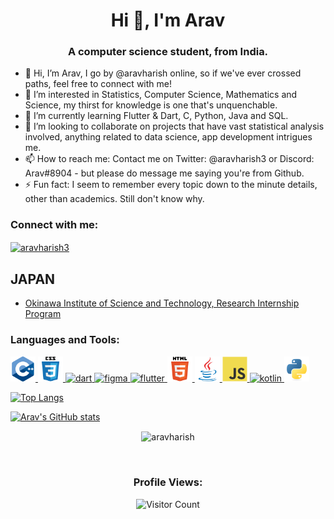 <h1 align="center">Hi 👋, I'm Arav</h1>
<h3 align="center">A computer science student, from India.</h3>

- 👋 Hi, I’m Arav, I go by @aravharish online, so if we've ever crossed paths, feel free to connect with me!
- 👀 I’m interested in Statistics, Computer Science, Mathematics and Science, my thirst for knowledge is one that's unquenchable.
- 🌱 I’m currently learning Flutter & Dart, C, Python, Java and SQL.
- 💞️ I’m looking to collaborate on projects that have vast statistical analysis involved, anything related to data science, app development intrigues me.
- 📫 How to reach me:
Contact me on Twitter: @aravharish3
or Discord: Arav#8904 - but please do message me saying you're from Github.
- ⚡ Fun fact: I seem to remember every topic down to the minute details, other than academics. Still don't know why.
<h3 align="left">Connect with me:</h3>
<p align="left">
<a href="https://twitter.com/aravharish3" target="blank"><img align="center" src="https://raw.githubusercontent.com/rahuldkjain/github-profile-readme-generator/master/src/images/icons/Social/twitter.svg" alt="aravharish3" height="30" width="40" /></a>
</p>

## JAPAN
* [Okinawa Institute of Science and Technology, Research Internship Program](https://admissions.oist.jp/oist-research-internship-program-description)
<h3 align="left">Languages and Tools:</h3>
<p align="left"> <a href="https://www.w3schools.com/cpp/" target="_blank" rel="noreferrer"> <img src="https://raw.githubusercontent.com/devicons/devicon/master/icons/cplusplus/cplusplus-original.svg" alt="cplusplus" width="40" height="40"/> </a> <a href="https://www.w3schools.com/css/" target="_blank" rel="noreferrer"> <img src="https://raw.githubusercontent.com/devicons/devicon/master/icons/css3/css3-original-wordmark.svg" alt="css3" width="40" height="40"/> </a> <a href="https://dart.dev" target="_blank" rel="noreferrer"> <img src="https://www.vectorlogo.zone/logos/dartlang/dartlang-icon.svg" alt="dart" width="40" height="40"/> </a> <a href="https://www.figma.com/" target="_blank" rel="noreferrer"> <img src="https://www.vectorlogo.zone/logos/figma/figma-icon.svg" alt="figma" width="40" height="40"/> </a> <a href="https://flutter.dev" target="_blank" rel="noreferrer"> <img src="https://www.vectorlogo.zone/logos/flutterio/flutterio-icon.svg" alt="flutter" width="40" height="40"/> </a> <a href="https://www.w3.org/html/" target="_blank" rel="noreferrer"> <img src="https://raw.githubusercontent.com/devicons/devicon/master/icons/html5/html5-original-wordmark.svg" alt="html5" width="40" height="40"/> </a> <a href="https://www.java.com" target="_blank" rel="noreferrer"> <img src="https://raw.githubusercontent.com/devicons/devicon/master/icons/java/java-original.svg" alt="java" width="40" height="40"/> </a> <a href="https://developer.mozilla.org/en-US/docs/Web/JavaScript" target="_blank" rel="noreferrer"> <img src="https://raw.githubusercontent.com/devicons/devicon/master/icons/javascript/javascript-original.svg" alt="javascript" width="40" height="40"/> </a> <a href="https://kotlinlang.org" target="_blank" rel="noreferrer"> <img src="https://www.vectorlogo.zone/logos/kotlinlang/kotlinlang-icon.svg" alt="kotlin" width="40" height="40"/> </a> <a href="https://www.python.org" target="_blank" rel="noreferrer"> <img src="https://raw.githubusercontent.com/devicons/devicon/master/icons/python/python-original.svg" alt="python" width="40" height="40"/> </a> </p>


[![Top Langs](https://github-readme-stats.vercel.app/api/top-langs/?username=aravharish&layout=compact)](https://github.com/aravharish/github-readme-stats)

[![Arav's GitHub stats](https://github-readme-stats.vercel.app/api?username=aravharish&show_icons=true&theme=transparent)](https://github.com/aravharish/github-readme-stats)
<div align="center">
<p><img align="center" src="https://github-readme-streak-stats.herokuapp.com/?user=aravharish&" alt="aravharish" /></p>
 </div>
<br> 
<h3 align="center"> Profile Views: </h3>
<div align="center">

![Visitor Count](https://profile-counter.glitch.me/aravharish/count.svg)<br>

</div>
